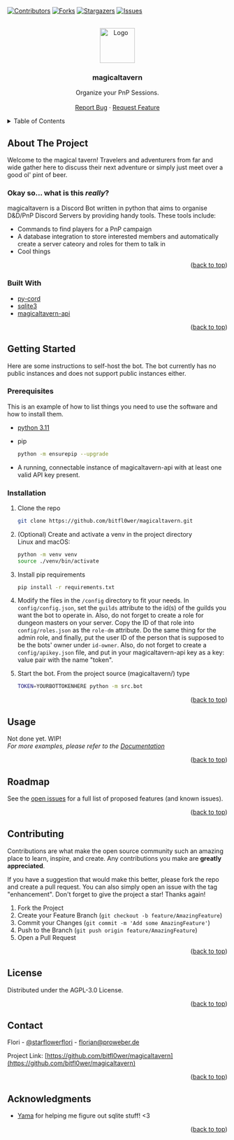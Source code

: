 <div id="top"></div>

<!-- PROJECT SHIELDS -->
<!--
*** I'm using markdown "reference style" links for readability.
*** Reference links are enclosed in brackets [ ] instead of parentheses ( ).
*** See the bottom of this document for the declaration of the reference variables
*** for contributors-url, forks-url, etc. This is an optional, concise syntax you may use.
*** https://www.markdownguide.org/basic-syntax/#reference-style-links
-->
[![Contributors][contributors-shield]][contributors-url]
[![Forks][forks-shield]][forks-url]
[![Stargazers][stars-shield]][stars-url]
[![Issues][issues-shield]][issues-url]

<!-- PROJECT LOGO -->
<br />
<div align="center">
  <a href="https://github.com/bitfl0wer/magicaltavern">
    <img src="https://cdn.discordapp.com/avatars/959837234033475584/744a62cb7f9f8e94931e1400a6ea45f4.png?size=256" alt="Logo" width="80" height="80">
  </a>

<h3 align="center">magicaltavern</h3>

  <p align="center">
    Organize your PnP Sessions.
    <br />
    <br />
    <a href="https://github.com/bitfl0wer/magicaltavern/issues">Report Bug</a>
    ·
    <a href="https://github.com/bitfl0wer/magicaltavern/issues">Request Feature</a>
  </p>
</div>

<!-- TABLE OF CONTENTS -->
<details>
  <summary>Table of Contents</summary>
  <ol>
    <li>
      <a href="#about-the-project">About The Project</a>
      <ul>
        <li><a href="#built-with">Built With</a></li>
      </ul>
    </li>
    <li>
      <a href="#getting-started">Getting Started</a>
      <ul>
        <li><a href="#prerequisites">Prerequisites</a></li>
        <li><a href="#installation">Installation</a></li>
      </ul>
    </li>
    <li><a href="#usage">Usage</a></li>
    <li><a href="#roadmap">Roadmap</a></li>
    <li><a href="#contributing">Contributing</a></li>
    <li><a href="#license">License</a></li>
    <li><a href="#contact">Contact</a></li>
    <li><a href="#acknowledgments">Acknowledgments</a></li>
  </ol>
</details>

<!-- ABOUT THE PROJECT -->
## About The Project

Welcome to the magical tavern! Travelers and adventurers from far and wide gather here to discuss their next adventure or simply just meet over a good ol' pint of beer.

### Okay so... what is this *really*?

magicaltavern is a Discord Bot written in python that aims to organise D&D/PnP Discord Servers by providing handy tools.
These tools include:
<br />

- Commands to find players for a PnP campaign
- A database integration to store interested members and automatically create a server cateory and roles for them to
talk in
- Cool things

<p align="right">(<a href="#top">back to top</a>)</p>

### Built With

- [py-cord](https://docs.pycord.dev/en/master/)
- [sqlite3](https://www.sqlite.org/index.html)
- [magicaltavern-api](https://www.github.com/bitfl0wer/magicaltavern-api)

<p align="right">(<a href="#top">back to top</a>)</p>

<!-- GETTING STARTED -->
## Getting Started

Here are some instructions to self-host the bot. The bot currently has no public instances and does not support public
instances either.

### Prerequisites

This is an example of how to list things you need to use the software and how to install them.
- [python 3.11](https://www.python.org/downloads/)
- pip

  ```sh
  python -m ensurepip --upgrade
  ```

* A running, connectable instance of magicaltavern-api with at least one valid API key present.
  
### Installation

1. Clone the repo

   ```sh
   git clone https://github.com/bitfl0wer/magicaltavern.git
   ```

2. (Optional) Create and activate a venv in the project directory
    <br/>
Linux and macOS:

    ```sh
   python -m venv venv
   source ./venv/bin/activate
   ```

3. Install pip requirements

   ```sh
   pip install -r requirements.txt
   ```

4. Modify the files in the `/config` directory to fit your needs. In `config/config.json`, set the `guilds` attribute to
the id(s) of the guilds you want the bot to operate in. Also, do not forget to create a role for dungeon masters on your
server. Copy the ID of that role into `config/roles.json` as the `role-dm` attribute. Do the same thing for the admin
role, and finally, put the user ID of the person that is supposed to be the bots' owner under `id-owner`. Also, do not
forget to create a `config/apikey.json` file, and put in your magicaltavern-api key as a key: value pair with the name "token".
5. Start the bot. From the project source (magicaltavern/) type

    ```sh
    TOKEN=YOURBOTTOKENHERE python -m src.bot
    ```

<p align="right">(<a href="#top">back to top</a>)</p>

<!-- USAGE EXAMPLES -->
## Usage

Not done yet. WIP!
<br/>
_For more examples, please refer to the [Documentation](https://www.youtube.com/watch?v=dQw4w9WgXcQ)_

<p align="right">(<a href="#top">back to top</a>)</p>

<!-- ROADMAP -->
## Roadmap

See the [open issues](https://github.com/bitfl0wer/magicaltavern/issues) for a full list of proposed features (and known issues).

<p align="right">(<a href="#top">back to top</a>)</p>

<!-- CONTRIBUTING -->
## Contributing

Contributions are what make the open source community such an amazing place to learn, inspire, and create. Any contributions you make are **greatly appreciated**.

If you have a suggestion that would make this better, please fork the repo and create a pull request. You can also simply open an issue with the tag "enhancement".
Don't forget to give the project a star! Thanks again!

1. Fork the Project
2. Create your Feature Branch (`git checkout -b feature/AmazingFeature`)
3. Commit your Changes (`git commit -m 'Add some AmazingFeature'`)
4. Push to the Branch (`git push origin feature/AmazingFeature`)
5. Open a Pull Request

<p align="right">(<a href="#top">back to top</a>)</p>

<!-- LICENSE -->
## License

Distributed under the AGPL-3.0 License.

<p align="right">(<a href="#top">back to top</a>)</p>

<!-- CONTACT -->
## Contact

Flori - [@starflowerflori](https://twitter.com/starflowerflori) - florian@proweber.de

Project Link: [https://github.com/bitfl0wer/magicaltavern](https://github.com/bitfl0wer/magicaltavern)

<p align="right">(<a href="#top">back to top</a>)</p>

<!-- ACKNOWLEDGMENTS -->
## Acknowledgments

- [Yama](https://github.com/OParczyk) for helping me figure out sqlite stuff! <3

<p align="right">(<a href="#top">back to top</a>)</p>

<!-- MARKDOWN LINKS & IMAGES -->
<!-- https://www.markdownguide.org/basic-syntax/#reference-style-links -->
[contributors-shield]: https://img.shields.io/github/contributors/bitfl0wer/magicaltavern.svg?style=for-the-badge
[contributors-url]: https://github.com/bitfl0wer/magicaltavern/graphs/contributors
[forks-shield]: https://img.shields.io/github/forks/bitfl0wer/magicaltavern.svg?style=for-the-badge
[forks-url]: https://github.com/bitfl0wer/magicaltavern/network/members
[stars-shield]: https://img.shields.io/github/stars/bitfl0wer/magicaltavern.svg?style=for-the-badge
[stars-url]: https://github.com/bitfl0wer/magicaltavern/stargazers
[issues-shield]: https://img.shields.io/github/issues/bitfl0wer/magicaltavern.svg?style=for-the-badge
[issues-url]: https://github.com/bitfl0wer/magicaltavern/issues
